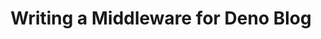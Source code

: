 ---
title: Writing a Middleware for Deno Blog
publish_date: 2022-09-16
cover_html: "<img src=\"https://unsplash.com/photos/ImcUkZ72oUs/download?ixid=MnwxMjA3fDB8MXxzZWFyY2h8Mnx8Y29ubmVjdGlvbnxlbnwwfHx8fDE2NjMzNDcwNzg&force=true&w=1920\">"
---